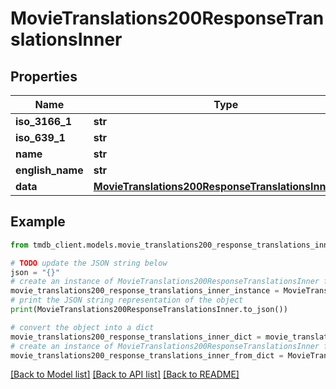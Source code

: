 # MovieTranslations200ResponseTranslationsInner


## Properties

Name | Type | Description | Notes
------------ | ------------- | ------------- | -------------
**iso_3166_1** | **str** |  | [optional] 
**iso_639_1** | **str** |  | [optional] 
**name** | **str** |  | [optional] 
**english_name** | **str** |  | [optional] 
**data** | [**MovieTranslations200ResponseTranslationsInnerData**](MovieTranslations200ResponseTranslationsInnerData.md) |  | [optional] 

## Example

```python
from tmdb_client.models.movie_translations200_response_translations_inner import MovieTranslations200ResponseTranslationsInner

# TODO update the JSON string below
json = "{}"
# create an instance of MovieTranslations200ResponseTranslationsInner from a JSON string
movie_translations200_response_translations_inner_instance = MovieTranslations200ResponseTranslationsInner.from_json(json)
# print the JSON string representation of the object
print(MovieTranslations200ResponseTranslationsInner.to_json())

# convert the object into a dict
movie_translations200_response_translations_inner_dict = movie_translations200_response_translations_inner_instance.to_dict()
# create an instance of MovieTranslations200ResponseTranslationsInner from a dict
movie_translations200_response_translations_inner_from_dict = MovieTranslations200ResponseTranslationsInner.from_dict(movie_translations200_response_translations_inner_dict)
```
[[Back to Model list]](../README.md#documentation-for-models) [[Back to API list]](../README.md#documentation-for-api-endpoints) [[Back to README]](../README.md)


